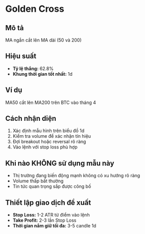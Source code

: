 # Golden Cross

## Mô tả
MA ngắn cắt lên MA dài (50 và 200)

## Hiệu suất
- **Tỷ lệ thắng:** 62.8%
- **Khung thời gian tốt nhất:** 1d

## Ví dụ
MA50 cắt lên MA200 trên BTC vào tháng 4

## Cách nhận diện
1. Xác định mẫu hình trên biểu đồ 1d
2. Kiểm tra volume để xác nhận tín hiệu
3. Đợi breakout hoặc reversal rõ ràng
4. Vào lệnh với stop loss phù hợp

## Khi nào KHÔNG sử dụng mẫu này
- Thị trường đang biến động mạnh không có xu hướng rõ ràng
- Volume thấp bất thường
- Tin tức quan trọng sắp được công bố

## Thiết lập giao dịch đề xuất
- **Stop Loss:** 1-2 ATR từ điểm vào lệnh
- **Take Profit:** 2-3 lần Stop Loss
- **Thời gian nắm giữ tối đa:** 3-5 candle 1d
